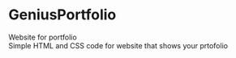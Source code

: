 # GeniusPortfolio
Website for portfolio <br>
Simple HTML and CSS code for website that shows your prtofolio
